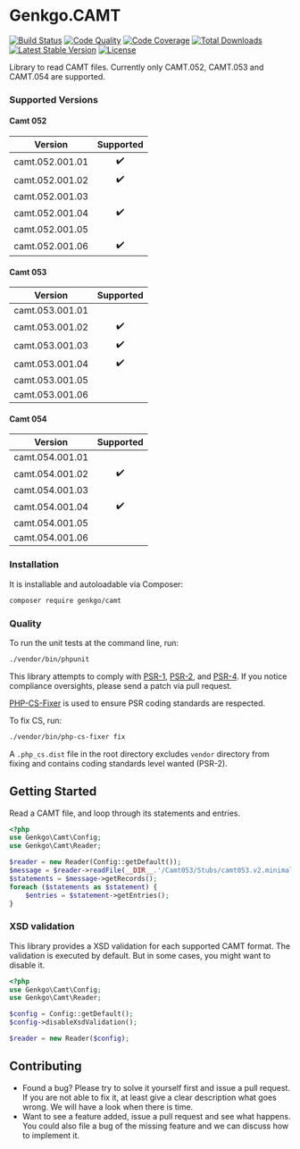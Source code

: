 # Genkgo.CAMT

[![Build Status](https://github.com/genkgo/camt/workflows/main/badge.svg)](https://github.com/genkgo/camt/actions)
[![Code Quality](https://scrutinizer-ci.com/g/genkgo/camt/badges/quality-score.png?b=master)](https://scrutinizer-ci.com/g/genkgo/camt/?branch=master)
[![Code Coverage](https://scrutinizer-ci.com/g/genkgo/camt/badges/coverage.png?b=master)](https://scrutinizer-ci.com/g/genkgo/camt/?branch=master)
[![Total Downloads](https://poser.pugx.org/genkgo/camt/downloads.png)](https://packagist.org/packages/genkgo/camt)
[![Latest Stable Version](https://poser.pugx.org/genkgo/camt/v/stable.png)](https://packagist.org/packages/genkgo/camt)
[![License](https://poser.pugx.org/genkgo/camt/license.png)](https://packagist.org/packages/genkgo/camt)

Library to read CAMT files. Currently only CAMT.052, CAMT.053 and CAMT.054 are supported.

### Supported Versions

#### Camt 052

| Version           | Supported          |
| :---------------: | :----------------: |
| camt.052.001.01   | :heavy_check_mark: |
| camt.052.001.02   | :heavy_check_mark: |
| camt.052.001.03   |                    |
| camt.052.001.04   | :heavy_check_mark: |
| camt.052.001.05   |                    |
| camt.052.001.06   | :heavy_check_mark: |

#### Camt 053

| Version           | Supported          |
| :---------------: | :----------------: |
| camt.053.001.01   |                    |
| camt.053.001.02   | :heavy_check_mark: |
| camt.053.001.03   | :heavy_check_mark: |
| camt.053.001.04   | :heavy_check_mark: |
| camt.053.001.05   |                    |
| camt.053.001.06   |                    |

#### Camt 054

| Version           | Supported          |
| :---------------: | :----------------: |
| camt.054.001.01   |                    |
| camt.054.001.02   | :heavy_check_mark: |
| camt.054.001.03   |                    |
| camt.054.001.04   | :heavy_check_mark: |
| camt.054.001.05   |                    |
| camt.054.001.06   |                    |


### Installation

It is installable and autoloadable via Composer:

```sh
composer require genkgo/camt
```

### Quality

To run the unit tests at the command line, run:

```sh
./vendor/bin/phpunit
```

This library attempts to comply with [PSR-1][], [PSR-2][], and [PSR-4][]. If
you notice compliance oversights, please send a patch via pull request.

[PSR-1]: https://github.com/php-fig/fig-standards/blob/master/accepted/PSR-1-basic-coding-standard.md
[PSR-2]: https://github.com/php-fig/fig-standards/blob/master/accepted/PSR-2-coding-style-guide.md
[PSR-4]: https://github.com/php-fig/fig-standards/blob/master/accepted/PSR-4-autoloader.md

[PHP-CS-Fixer](https://github.com/FriendsOfPHP/PHP-CS-Fixer) is used to ensure PSR coding standards are respected.

To fix CS, run:

```sh
./vendor/bin/php-cs-fixer fix
```

A `.php_cs.dist` file in the root directory excludes `vendor` directory from fixing and contains coding standards level wanted (PSR-2).

## Getting Started

Read a CAMT file, and loop through its statements and entries.

```php
<?php
use Genkgo\Camt\Config;
use Genkgo\Camt\Reader;

$reader = new Reader(Config::getDefault());
$message = $reader->readFile(__DIR__.'/Camt053/Stubs/camt053.v2.minimal.xml');
$statements = $message->getRecords();
foreach ($statements as $statement) {
    $entries = $statement->getEntries();
}
```



### XSD validation
   
This library provides a XSD validation for each supported CAMT format. The validation is executed by default. But in some cases, you might want to disable it.

```php
<?php
use Genkgo\Camt\Config;
use Genkgo\Camt\Reader;

$config = Config::getDefault();
$config->disableXsdValidation();

$reader = new Reader($config);
```
   

## Contributing

- Found a bug? Please try to solve it yourself first and issue a pull request. If you are not able to fix it, at least
  give a clear description what goes wrong. We will have a look when there is time.
- Want to see a feature added, issue a pull request and see what happens. You could also file a bug of the missing
  feature and we can discuss how to implement it.

